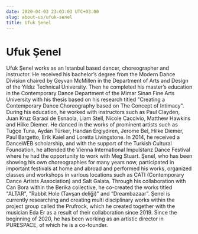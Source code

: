 ```yaml
---
date: 2020-04-03 23:03:03 UTC+03:00
slug: about-us/ufuk-senel
title: Ufuk Şenel
---
```

# Ufuk Şenel

Ufuk Şenel works as an Istanbul based dancer, choreographer and instructor.
He received his bachelor’s degree from the Modern Dance Division
chaired by Geyvan McMillen in the Department of Arts and Design
of the Yıldız Technical University.
Then he completed his master’s education in the Contemporary Dance Department
of the Mimar Sinan Fine Arts University
with his thesis based on his research titled
"Creating a Contemporary Dance Choreography based on The Concept of Intimacy".
During his education, he worked with instructors such as Paul Clayden,
Juan Kruz Garaoi de Esnaola, Liam Stell, Nicole Caccivio, Matthew Hawkins
and Hilke Diemer.
He danced in the works of prominent artists such as Tuğçe Tuna, Aydan Türker,
Handan Ergiydiren, Jerome Bel, Hilke Diemer, Paul Bargetto, Erik Kaiel
and Loretta Livingstone.
In 2014, he received a DanceWEB scholarship,
and with the support of the Turkish Cultural Foundation,
he attended the Vienna International Impulstanz Dance Festival
where he had the opportunity to work with Meg Stuart.
Şenel, who has been showing his own choreographies for many years now,
participated in important festivals at home and abroad and performed his works,
organized classes and workshops in various locations
such as CATI (Contemporary Dance Artists Association) and Salt Galata.
Through his collaboration with Can Bora within the Berika collective,
he co-created the works titled "ALTAR", "Rabbit Hole (Tavşan deliği)"
and “Dreambazaar”.
Şenel is currently researching and creating multi disciplinary works
within the project group called the Prufrock,
which he created together with the musician Eda Er
as a result of their collaboration since 2019.
Since the beginning of 2020, he has been working as an artistic director
in PURESPACE, of which he is a co-founder.
